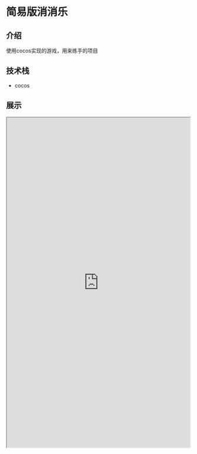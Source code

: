 # 简易版消消乐

## 介绍

使用cocos实现的游戏，用来练手的项目

## 技术栈

- cocos

## 展示

<iframe src="http://zhongxk.com/cocos-xiaoxiaole/" width="500px" height="900px"></iframe>
